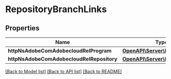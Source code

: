 # RepositoryBranchLinks

## Properties
Name | Type | Description | Notes
------------ | ------------- | ------------- | -------------
**httpNsAdobeComAdobecloudRelProgram** | [**OpenAPI\Server\Model\HalLink**](HalLink.md) |  | [optional] 
**httpNsAdobeComAdobecloudRelRepository** | [**OpenAPI\Server\Model\HalLink**](HalLink.md) |  | [optional] 

[[Back to Model list]](../README.md#documentation-for-models) [[Back to API list]](../README.md#documentation-for-api-endpoints) [[Back to README]](../README.md)


